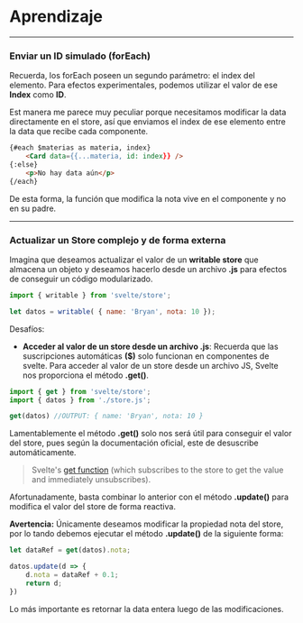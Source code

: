 # Aprendizaje
---


### Enviar un ID simulado (forEach)

Recuerda, los forEach poseen un segundo parámetro: el index del elemento. Para efectos experimentales, podemos utilizar el valor de ese **Index** como **ID**.

Est manera me parece muy peculiar porque necesitamos modificar la data directamente en el store, así que enviamos el index de ese elemento entre la data que recibe cada componente.

```html
{#each $materias as materia, index}
	<Card data={{...materia, id: index}} />
{:else}
	<p>No hay data aún</p>
{/each}
```

De esta forma, la función que modifica la nota vive en el componente y no en su padre.

---

### Actualizar un Store complejo y de forma externa

Imagina que deseamos actualizar el valor de un **writable store** que almacena un objeto y deseamos hacerlo desde un archivo **.js** para efectos de conseguir un código modularizado.

```JavaScript
import { writable } from 'svelte/store';

let datos = writable( { name: 'Bryan', nota: 10 }); 
```

Desafíos:
- **Acceder al valor de un store desde un archivo .js**: Recuerda que las suscripciones automáticas **($)** solo funcionan en componentes de svelte. Para acceder al valor de un store desde un archivo JS, Svelte nos proporciona el método **.get()**.

```JavaScript
import { get } from 'svelte/store';
import { datos } from './store.js';

get(datos) //OUTPUT: { name: 'Bryan', nota: 10 }

```

Lamentablemente el método **.get()** solo nos será útil para conseguir el valor del store, pues según la documentación oficial, este de desuscribe automáticamente.

> Svelte's [get function](https://svelte.dev/docs#get) (which subscribes to the store to get the value and immediately unsubscribes).

Afortunadamente, basta combinar lo anterior con el método **.update()** para modifica el valor del store de forma reactiva. 

**Avertencia:** Únicamente deseamos modificar la propiedad nota del store, por lo tando debemos ejecutar el método **.update()** de la siguiente forma:

```JavaScript
let dataRef = get(datos).nota;

datos.update(d => {
	d.nota = dataRef + 0.1;
	return d;
})
```

Lo más importante es retornar la data entera luego de las modificaciones.